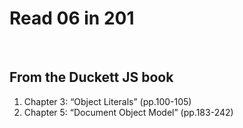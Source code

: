 # Read 06 in 201
<br/>
 
## From the Duckett JS book

1. Chapter 3: “Object Literals” (pp.100-105)
2. Chapter 5: “Document Object Model” (pp.183-242)